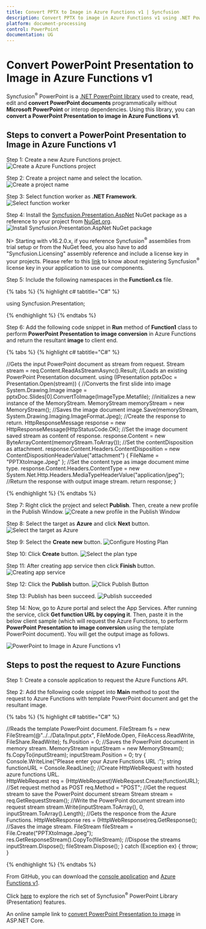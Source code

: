 ```yaml
---
title: Convert PPTX to Image in Azure Functions v1 | Syncfusion
description: Convert PPTX to image in Azure Functions v1 using .NET PowerPoint library (Presentation) without Microsoft PowerPoint or interop dependencies.
platform: document-processing
control: PowerPoint
documentation: UG
---
```


# Convert PowerPoint Presentation to Image in Azure Functions v1

Syncfusion<sup>&reg;</sup> PowerPoint is a [.NET PowerPoint library](https://www.syncfusion.com/document-processing/powerpoint-framework/net) used to create, read, edit and **convert PowerPoint documents** programmatically without **Microsoft PowerPoint** or interop dependencies. Using this library, you can **convert a PowerPoint Presentation to image in Azure Functions v1**.

## Steps to convert a PowerPoint Presentation to Image in Azure Functions v1

Step 1: Create a new Azure Functions project.
![Create a Azure Functions project](Azure-Images/Functions-v1/Azure_PowerPoint_Presentation_to_PDF.png)

Step 2: Create a project name and select the location.
![Create a project name](Azure-Images/Functions-v1/Configure_PowerPoint_Presentation_to_Image.png)

Step 3: Select function worker as **.NET Framework**. 
![Select function worker](Azure-Images/Functions-v1/Additional_Information_PowerPoint_Presentation_to_PDF.png)

Step 4: Install the [Syncfusion.Presentation.AspNet](https://www.nuget.org/packages/Syncfusion.Presentation.AspNet) NuGet package as a reference to your project from [NuGet.org](https://www.nuget.org/).
![Install Syncfusion.Presentation.AspNet NuGet package](Azure-Images/Functions-v1/Nuget_Package_PowerPoint_Presentation_to_Image.png)

N> Starting with v16.2.0.x, if you reference Syncfusion<sup>&reg;</sup> assemblies from trial setup or from the NuGet feed, you also have to add "Syncfusion.Licensing" assembly reference and include a license key in your projects. Please refer to this [link](https://help.syncfusion.com/common/essential-studio/licensing/overview) to know about registering Syncfusion<sup>&reg;</sup> license key in your application to use our components.

Step 5: Include the following namespaces in the **Function1.cs** file.

{% tabs %}
{% highlight c# tabtitle="C#" %}

using Syncfusion.Presentation;

{% endhighlight %}
{% endtabs %}

Step 6: Add the following code snippet in **Run** method of **Function1** class to perform **PowerPoint Presentation to image conversion** in Azure Functions and return the resultant **image** to client end.

{% tabs %}
{% highlight c# tabtitle="C#" %}

//Gets the input PowerPoint document as stream from request.
Stream stream = req.Content.ReadAsStreamAsync().Result;
//Loads an existing PowerPoint Presentation document.
using (IPresentation pptxDoc = Presentation.Open(stream))
{
    //Converts the first slide into image
    System.Drawing.Image image = pptxDoc.Slides[0].ConvertToImage(ImageType.Metafile);
    //initializes a new instance of the MemoryStream.
    MemoryStream memoryStream = new MemoryStream();
    //Saves the image document
    image.Save(memoryStream, System.Drawing.Imaging.ImageFormat.Jpeg);
    //Create the response to return.
    HttpResponseMessage response = new HttpResponseMessage(HttpStatusCode.OK);
    //Set the image document saved stream as content of response.
    response.Content = new ByteArrayContent(memoryStream.ToArray());
    //Set the contentDisposition as attachment.
    response.Content.Headers.ContentDisposition = new ContentDispositionHeaderValue("attachment")
    {
        FileName = "PPTXtoImage.Jpeg"
    };
    //Set the content type as image document mime type.
    response.Content.Headers.ContentType = new System.Net.Http.Headers.MediaTypeHeaderValue("application/jpeg");
    //Return the response with output image stream.
    return response;
}

{% endhighlight %}
{% endtabs %}

Step 7: Right click the project and select **Publish**. Then, create a new profile in the Publish Window.
![Create a new profile in the Publish Window](Azure-Images/Functions-v1/Publish_PowerPoint_Presentation_to_Image.png)

Step 8: Select the target as **Azure** and click **Next** button.
![Select the target as Azure](Azure-Images/Functions-v1/Target_PowerPoint_Presentation_to_PDF.png)

Step 9: Select the **Create new** button.
![Configure Hosting Plan](Azure-Images/Functions-v1/Function_Instance_PowerPoint_Presentation_to_PDF.png)

Step 10: Click **Create** button. 
![Select the plan type](Azure-Images/Functions-v1/Hosting_PowerPoint_Presentation_to_Image.png)

Step 11: After creating app service then click **Finish** button. 
![Creating app service](Azure-Images/Functions-v1/Finish_PowerPoint_Presentation_to_Image.png)

Step 12: Click the **Publish** button.
![Click Publish Button](Azure-Images/Functions-v1/Before_Publish_PowerPoint_Presentation_to_Image.png)

Step 13: Publish has been succeed.
![Publish succeeded](Azure-Images/Functions-v1/After_Publish_PowerPoint_Presentation_to_Image.png)

Step 14: Now, go to Azure portal and select the App Services. After running the service, click **Get function URL by copying it**. Then, paste it in the below client sample (which will request the Azure Functions, to perform **PowerPoint Presentation to image conversion** using the template PowerPoint document). You will get the output image as follows.

![PowerPoint to Image in Azure Functions v1](Azure-Images/Functions-v1/Output_PowerPoint_Presentation_to-Image.png)

## Steps to post the request to Azure Functions

Step 1: Create a console application to request the Azure Functions API.

Step 2: Add the following code snippet into **Main** method to post the request to Azure Functions with template PowerPoint document and get the resultant image.

{% tabs %}
{% highlight c# tabtitle="C#" %}

//Reads the template PowerPoint document.
FileStream fs = new FileStream(@"../../Data/Input.pptx", FileMode.Open, FileAccess.ReadWrite, FileShare.ReadWrite);
fs.Position = 0;
//Saves the PowerPoint document in memory stream.
MemoryStream inputStream = new MemoryStream();
fs.CopyTo(inputStream);
inputStream.Position = 0;
try
{
    Console.WriteLine("Please enter your Azure Functions URL :");
    string functionURL = Console.ReadLine();
    //Create HttpWebRequest with hosted azure functions URL.                
    HttpWebRequest req = (HttpWebRequest)WebRequest.Create(functionURL);
    //Set request method as POST
    req.Method = "POST";
    //Get the request stream to save the PowerPoint document stream
    Stream stream = req.GetRequestStream();
    //Write the PowerPoint document stream into request stream
    stream.Write(inputStream.ToArray(), 0, inputStream.ToArray().Length);
    //Gets the responce from the Azure Functions.
    HttpWebResponse res = (HttpWebResponse)req.GetResponse();
    //Saves the image stream.
    FileStream fileStream = File.Create("PPTXtoImage.Jpeg");
    res.GetResponseStream().CopyTo(fileStream);
    //Dispose the streams
    inputStream.Dispose();
    fileStream.Dispose();
}
catch (Exception ex)
{
    throw;
}

{% endhighlight %}
{% endtabs %}

From GitHub, you can download the [console application](https://github.com/SyncfusionExamples/PowerPoint-Examples/tree/master/PPTX-to-Image-conversion/Convert-PowerPoint-presentation-to-Image/Azure/Azure_Functions/Console_Application) and [Azure Functions v1](https://github.com/SyncfusionExamples/PowerPoint-Examples/tree/master/PPTX-to-Image-conversion/Convert-PowerPoint-presentation-to-Image/Azure/Azure_Functions/Azure_Functions_v1).

Click [here](https://www.syncfusion.com/document-processing/powerpoint-framework/net) to explore the rich set of Syncfusion<sup>&reg;</sup> PowerPoint Library (Presentation) features. 

An online sample link to [convert PowerPoint Presentation to image](https://ej2.syncfusion.com/aspnetcore/PowerPoint/PPTXToImage#/material3) in ASP.NET Core. 

